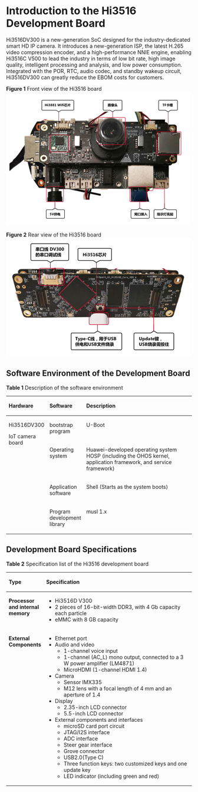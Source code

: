# Introduction to the Hi3516 Development Board<a name="EN-US_TOPIC_0000001053666242"></a>

Hi3516DV300 is a new-generation SoC designed for the industry-dedicated smart HD IP camera. It introduces a new-generation ISP, the latest H.265 video compression encoder, and a high-performance NNIE engine, enabling Hi3516C V500 to lead the industry in terms of low bit rate, high image quality, intelligent processing and analysis, and low power consumption. Integrated with the POR, RTC, audio codec, and standby wakeup circuit, Hi3516DV300 can greatly reduce the EBOM costs for customers.

**Figure  1**  Front view of the Hi3516 board<a name="fig14733910122619"></a>  
![](figures/front-view-of-the-hi3516-board.png "front-view-of-the-hi3516-board")

**Figure  2**  Rear view of the Hi3516 board<a name="fig09411014103"></a>  
![](figures/rear-view-of-the-hi3516-board.png "rear-view-of-the-hi3516-board")

## Software Environment of the Development Board<a name="section25411622111510"></a>

**Table  1**  Description of the software environment

<a name="table857411917716"></a>
<table><thead align="left"><tr id="row10572391876"><th class="cellrowborder" valign="top" width="12.96129612961296%" id="mcps1.2.4.1.1"><p id="p15721991076"><a name="p15721991076"></a><a name="p15721991076"></a>Hardware</p>
</th>
<th class="cellrowborder" valign="top" width="13.451345134513451%" id="mcps1.2.4.1.2"><p id="p12572992711"><a name="p12572992711"></a><a name="p12572992711"></a>Software</p>
</th>
<th class="cellrowborder" valign="top" width="73.5873587358736%" id="mcps1.2.4.1.3"><p id="p157259675"><a name="p157259675"></a><a name="p157259675"></a>Description</p>
</th>
</tr>
</thead>
<tbody><tr id="row257399674"><td class="cellrowborder" rowspan="4" valign="top" width="12.96129612961296%" headers="mcps1.2.4.1.1 "><p id="p6573491873"><a name="p6573491873"></a><a name="p6573491873"></a>Hi3516DV300</p>
<p id="p1557309778"><a name="p1557309778"></a><a name="p1557309778"></a>IoT camera board</p>
</td>
<td class="cellrowborder" valign="top" width="13.451345134513451%" headers="mcps1.2.4.1.2 "><p id="p1457312911712"><a name="p1457312911712"></a><a name="p1457312911712"></a>bootstrap program</p>
</td>
<td class="cellrowborder" valign="top" width="73.5873587358736%" headers="mcps1.2.4.1.3 "><p id="p557314918720"><a name="p557314918720"></a><a name="p557314918720"></a>U-Boot</p>
</td>
</tr>
<tr id="row12574209673"><td class="cellrowborder" valign="top" headers="mcps1.2.4.1.1 "><p id="p115735914711"><a name="p115735914711"></a><a name="p115735914711"></a>Operating system</p>
</td>
<td class="cellrowborder" valign="top" headers="mcps1.2.4.1.2 "><p id="p12574891579"><a name="p12574891579"></a><a name="p12574891579"></a>Huawei-developed operating system HOSP (including the OHOS kernel, application framework, and service framework)</p>
</td>
</tr>
<tr id="row8574109778"><td class="cellrowborder" valign="top" headers="mcps1.2.4.1.1 "><p id="p105741291677"><a name="p105741291677"></a><a name="p105741291677"></a>Application software</p>
</td>
<td class="cellrowborder" valign="top" headers="mcps1.2.4.1.2 "><p id="p175745912715"><a name="p175745912715"></a><a name="p175745912715"></a>Shell (Starts as the system boots)</p>
</td>
</tr>
<tr id="row10574691678"><td class="cellrowborder" valign="top" headers="mcps1.2.4.1.1 "><p id="p1357420914719"><a name="p1357420914719"></a><a name="p1357420914719"></a>Program development library</p>
</td>
<td class="cellrowborder" valign="top" headers="mcps1.2.4.1.2 "><p id="p195747915717"><a name="p195747915717"></a><a name="p195747915717"></a>musl 1.x</p>
</td>
</tr>
</tbody>
</table>

## Development Board Specifications<a name="section15192203316533"></a>

**Table  2**  Specification list of the Hi3516 development board

<a name="table31714894311"></a>
<table><thead align="left"><tr id="row10171198194310"><th class="cellrowborder" valign="top" width="14.77%" id="mcps1.2.3.1.1"><p id="a2b235e9ed55f4338886788f140e648a0"><a name="a2b235e9ed55f4338886788f140e648a0"></a><a name="a2b235e9ed55f4338886788f140e648a0"></a>Type</p>
</th>
<th class="cellrowborder" valign="top" width="85.22999999999999%" id="mcps1.2.3.1.2"><p id="p9702458104014"><a name="p9702458104014"></a><a name="p9702458104014"></a>Specification</p>
</th>
</tr>
</thead>
<tbody><tr id="row0171168114311"><td class="cellrowborder" valign="top" width="14.77%" headers="mcps1.2.3.1.1 "><p id="p1698185431418"><a name="p1698185431418"></a><a name="p1698185431418"></a><strong id="b157831068243"><a name="b157831068243"></a><a name="b157831068243"></a>Processor and internal memory</strong></p>
</td>
<td class="cellrowborder" valign="top" width="85.22999999999999%" headers="mcps1.2.3.1.2 "><a name="ul1147113537186"></a><a name="ul1147113537186"></a><ul id="ul1147113537186"><li>Hi3516D V300</li><li>2 pieces of 16-bit-width DDR3, with 4 Gb capacity each particle</li><li>eMMC with 8 GB capacity</li></ul>
</td>
</tr>
<tr id="row21721687435"><td class="cellrowborder" valign="top" width="14.77%" headers="mcps1.2.3.1.1 "><p id="p817216810435"><a name="p817216810435"></a><a name="p817216810435"></a><strong id="b927893617261"><a name="b927893617261"></a><a name="b927893617261"></a>External Components</strong></p>
</td>
<td class="cellrowborder" valign="top" width="85.22999999999999%" headers="mcps1.2.3.1.2 "><a name="ul179543016208"></a><a name="ul179543016208"></a><ul id="ul179543016208"><li>Ethernet port</li><li>Audio and video<a name="ul5941311869"></a><a name="ul5941311869"></a><ul id="ul5941311869"><li>1-channel voice input</li><li>1-channel (AC_L) mono output, connected to a 3 W power amplifier (LM4871)</li><li>MicroHDMI (1-channel HDMI 1.4)</li></ul>
</li><li>Camera<a name="ul924263620"></a><a name="ul924263620"></a><ul id="ul924263620"><li>Sensor IMX335</li><li>M12 lens with a focal length of 4 mm and an aperture of 1.4</li></ul>
</li><li>Display<a name="ul101471711667"></a><a name="ul101471711667"></a><ul id="ul101471711667"><li>2.35-inch LCD connector</li><li>5.5-inch LCD connector</li></ul>
</li><li>External components and interfaces<a name="ul089255556"></a><a name="ul089255556"></a><ul id="ul089255556"><li>microSD card port circuit</li><li>JTAG/I2S interface</li><li>ADC interface</li><li>Steer gear interface</li><li>Grove connector</li><li>USB2.0(Type C)</li><li>Three function keys: two customized keys and one update key</li><li>LED indicator (including green and red)</li></ul>
</li></ul>
</td>
</tr>
</tbody>
</table>

